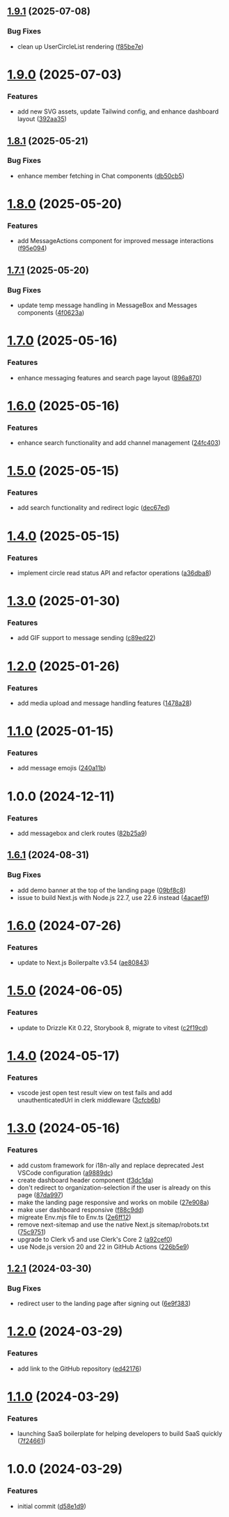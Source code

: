 ## [1.9.1](https://github.com/jxxi/circles/compare/v1.9.0...v1.9.1) (2025-07-08)


### Bug Fixes

* clean up UserCircleList rendering ([f85be7e](https://github.com/jxxi/circles/commit/f85be7e5fcdd8d1d5ea2b818250886808c6b6d5e))

# [1.9.0](https://github.com/jxxi/circles/compare/v1.8.1...v1.9.0) (2025-07-03)


### Features

* add new SVG assets, update Tailwind config, and enhance dashboard layout ([392aa35](https://github.com/jxxi/circles/commit/392aa355c6d9ae8e11d8100c17bc9aee4a30c816))

## [1.8.1](https://github.com/jxxi/circles/compare/v1.8.0...v1.8.1) (2025-05-21)


### Bug Fixes

*  enhance member fetching in Chat components ([db50cb5](https://github.com/jxxi/circles/commit/db50cb576913e8ce7e98ec316fb61fa20ce70285))

# [1.8.0](https://github.com/jxxi/circles/compare/v1.7.1...v1.8.0) (2025-05-20)


### Features

* add MessageActions component for improved message interactions ([f95e094](https://github.com/jxxi/circles/commit/f95e0940e41430b4ab2f961dfc64e62f9c1ca247))

## [1.7.1](https://github.com/jxxi/circles/compare/v1.7.0...v1.7.1) (2025-05-20)


### Bug Fixes

* update temp message handling in MessageBox and Messages components ([4f0623a](https://github.com/jxxi/circles/commit/4f0623a269d943a741fe2f9714ca34bdaf60faf1))

# [1.7.0](https://github.com/jxxi/circles/compare/v1.6.0...v1.7.0) (2025-05-16)


### Features

* enhance messaging features and search page layout ([896a870](https://github.com/jxxi/circles/commit/896a8705547fde95e0b5d6b4cd9a8ece3b826a36))

# [1.6.0](https://github.com/jxxi/circles/compare/v1.5.0...v1.6.0) (2025-05-16)


### Features

* enhance search functionality and add channel management ([24fc403](https://github.com/jxxi/circles/commit/24fc403df6d35f28e2de6a9857d2967bdc1a4d4c))

# [1.5.0](https://github.com/jxxi/circles/compare/v1.4.0...v1.5.0) (2025-05-15)


### Features

* add search functionality and redirect logic ([dec67ed](https://github.com/jxxi/circles/commit/dec67edf18346b08202b45a4c00e662e570357b7))

# [1.4.0](https://github.com/jxxi/circles/compare/v1.3.0...v1.4.0) (2025-05-15)


### Features

* implement circle read status API and refactor operations ([a36dba8](https://github.com/jxxi/circles/commit/a36dba84ede90d079717f615af8509f5e0dff490))

# [1.3.0](https://github.com/smtheard/babybumpers/compare/v1.2.0...v1.3.0) (2025-01-30)


### Features

* add GIF support to message sending ([c89ed22](https://github.com/smtheard/babybumpers/commit/c89ed22642a2c108e88490b2d04566c9091afbf1))

# [1.2.0](https://github.com/smtheard/babybumpers/compare/v1.1.0...v1.2.0) (2025-01-26)


### Features

* add media upload and message handling features ([1478a28](https://github.com/smtheard/babybumpers/commit/1478a2888ac64dd3a324417895c7d087143876bc))

# [1.1.0](https://github.com/smtheard/babybumpers/compare/v1.0.0...v1.1.0) (2025-01-15)


### Features

* add message emojis ([240a11b](https://github.com/smtheard/babybumpers/commit/240a11b5457a504b02f3674fa8974eca514bc527))

# 1.0.0 (2024-12-11)


### Features

* add messagebox and clerk routes ([82b25a9](https://github.com/smtheard/babybumpers/commit/82b25a9890532ce9e105d183d91401a3e90bac58))

## [1.6.1](https://github.com/ixartz/SaaS-Boilerplate/compare/v1.6.0...v1.6.1) (2024-08-31)


### Bug Fixes

* add demo banner at the top of the landing page ([09bf8c8](https://github.com/ixartz/SaaS-Boilerplate/commit/09bf8c8aba06eba1405fb0c20aeec23dfb732bb7))
* issue to build Next.js with Node.js 22.7, use 22.6 instead ([4acaef9](https://github.com/ixartz/SaaS-Boilerplate/commit/4acaef95edec3cd72a35405969ece9d55a2bb641))

# [1.6.0](https://github.com/ixartz/SaaS-Boilerplate/compare/v1.5.0...v1.6.0) (2024-07-26)


### Features

* update to Next.js Boilerpalte v3.54 ([ae80843](https://github.com/ixartz/SaaS-Boilerplate/commit/ae808433e50d6889559fff382d4b9c595d34e04f))

# [1.5.0](https://github.com/ixartz/SaaS-Boilerplate/compare/v1.4.0...v1.5.0) (2024-06-05)


### Features

* update to Drizzle Kit 0.22, Storybook 8, migrate to vitest ([c2f19cd](https://github.com/ixartz/SaaS-Boilerplate/commit/c2f19cd8e9dc983e0ad799da2474610b57b88f50))

# [1.4.0](https://github.com/ixartz/SaaS-Boilerplate/compare/v1.3.0...v1.4.0) (2024-05-17)


### Features

* vscode jest open test result view on test fails and add unauthenticatedUrl in clerk middleware ([3cfcb6b](https://github.com/ixartz/SaaS-Boilerplate/commit/3cfcb6b00d91dabcb00cbf8eb2d8be6533ff672e))

# [1.3.0](https://github.com/ixartz/SaaS-Boilerplate/compare/v1.2.1...v1.3.0) (2024-05-16)


### Features

* add custom framework for i18n-ally and replace deprecated Jest VSCode configuration ([a9889dc](https://github.com/ixartz/SaaS-Boilerplate/commit/a9889dc129aeeba8801f4f47e54d46e9515e6a29))
* create dashboard header component ([f3dc1da](https://github.com/ixartz/SaaS-Boilerplate/commit/f3dc1da451ab8dce90d111fe4bbc8d4bc99e4b01))
* don't redirect to organization-selection if the user is already on this page ([87da997](https://github.com/ixartz/SaaS-Boilerplate/commit/87da997b853fd9dcb7992107d2cb206817258910))
* make the landing page responsive and works on mobile ([27e908a](https://github.com/ixartz/SaaS-Boilerplate/commit/27e908a735ea13845a6cc42acc12e6cae3232b9b))
* make user dashboard responsive ([f88c9dd](https://github.com/ixartz/SaaS-Boilerplate/commit/f88c9dd5ac51339d37d1d010e5b16c7776c73b8d))
* migreate Env.mjs file to Env.ts ([2e6ff12](https://github.com/ixartz/SaaS-Boilerplate/commit/2e6ff124dcc10a3c12cac672cbb82ec4000dc60c))
* remove next-sitemap and use the native Next.js sitemap/robots.txt ([75c9751](https://github.com/ixartz/SaaS-Boilerplate/commit/75c9751d607b8a6a269d08667f7d9900797ff38a))
* upgrade to Clerk v5 and use Clerk's Core 2 ([a92cef0](https://github.com/ixartz/SaaS-Boilerplate/commit/a92cef026b5c85a703f707aabf42d28a16f07054))
* use Node.js version 20 and 22 in GitHub Actions ([226b5e9](https://github.com/ixartz/SaaS-Boilerplate/commit/226b5e970f46bfcd384ca60cd63ebb15516eca21))

## [1.2.1](https://github.com/ixartz/SaaS-Boilerplate/compare/v1.2.0...v1.2.1) (2024-03-30)


### Bug Fixes

* redirect user to the landing page after signing out ([6e9f383](https://github.com/ixartz/SaaS-Boilerplate/commit/6e9f3839daaab56dd3cf3e57287ea0f3862b8588))

# [1.2.0](https://github.com/ixartz/SaaS-Boilerplate/compare/v1.1.0...v1.2.0) (2024-03-29)


### Features

* add link to the GitHub repository ([ed42176](https://github.com/ixartz/SaaS-Boilerplate/commit/ed42176bdc2776cacc2c939bac45914a1ede8e51))

# [1.1.0](https://github.com/ixartz/SaaS-Boilerplate/compare/v1.0.0...v1.1.0) (2024-03-29)


### Features

* launching SaaS boilerplate for helping developers to build SaaS quickly ([7f24661](https://github.com/ixartz/SaaS-Boilerplate/commit/7f246618791e3a731347dffc694a52fa90b1152a))

# 1.0.0 (2024-03-29)


### Features

* initial commit ([d58e1d9](https://github.com/ixartz/SaaS-Boilerplate/commit/d58e1d97e11baa0a756bd038332eb84daf5a8327))
